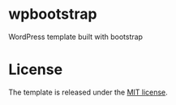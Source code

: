 # wpbootstrap
 WordPress template built with bootstrap

# License
The template is released under the [MIT license](https://github.com/thednp/bootstrap.native/blob/master/LICENSE).